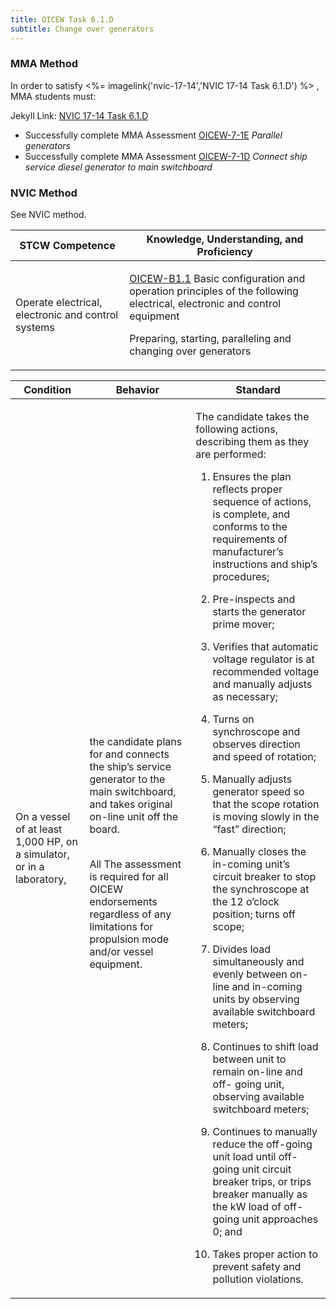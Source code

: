 ```yaml
---
title: OICEW Task 6.1.D 
subtitle: Change over generators
---
```



### MMA Method

In order to satisfy <%= imagelink('nvic-17-14','NVIC 17-14  Task  6.1.D') %> , MMA students must:

Jekyll Link: [NVIC 17-14  Task  6.1.D](/stcw23/assets/images/nvic-17-14.pdf)

* Successfully complete MMA Assessment  [OICEW-7-1E](OICEW-7-1E) *Parallel generators*
* Successfully complete MMA Assessment  [OICEW-7-1D](OICEW-7-1D) *Connect ship service diesel generator to main switchboard*


### NVIC Method

<a onclick="togglevisibility('nvic_methods')" >See NVIC method.</a>

<div id='nvic_methods' class='hide'>

<table>
<thead>
<tr>
<th class='forty'> STCW Competence </th>
<th class='sixty'> Knowledge, Understanding, and Proficiency </th>
</tr>
</thead>




<tbody>
<tr><td markdown='1'>

Operate electrical, electronic and control systems

</td><td markdown='1'>

[OICEW-B1.1](../../tables/31.html#OICEW-B1.1) Basic configuration and operation principles of the following electrical, electronic and control equipment 

Preparing, starting, paralleling and changing over generators

</td></tr>


</tbody>
</table>


<table>
<thead>
<tr><th class='twenty'>  Condition </th><th class='twenty'> Behavior </th><th  class='sixty'>Standard </th></tr>
</thead>
<tbody >



<tr><td markdown='1'>

On a vessel of at least 1,000 HP, on a simulator, or in a laboratory,

</td><td markdown='1'>

the candidate plans for and connects the ship’s service generator to the main switchboard, and takes original on-line unit off the board.

<br>

<div class="tooltip">All
<span class="tooltiptext">
The assessment is required for all OICEW endorsements regardless of any limitations for propulsion mode and/or vessel equipment.
</span>
</div>


</td><td markdown='1'>

The candidate takes the following actions, describing them as they are performed:

1. Ensures the plan reflects proper sequence of actions, is complete, and conforms to the requirements of manufacturer’s instructions and ship’s procedures;

2. Pre-inspects and starts the generator prime mover;

3. Verifies that automatic voltage regulator is at recommended voltage and manually adjusts as necessary;

4. Turns on synchroscope and observes direction and speed of rotation;

5. Manually adjusts generator speed so that the scope rotation is moving slowly in the “fast” direction;

6. Manually closes the in-coming unit’s circuit breaker to stop the synchroscope at the 12 o’clock position; turns off scope;

7. Divides load simultaneously and evenly between on-line and in-coming units by observing available switchboard meters;

8. Continues to shift load between unit to remain on-line and off- going unit, observing available switchboard meters;

9. Continues to manually reduce the off-going unit load until off- going unit circuit breaker trips, or trips breaker manually as the kW load of off-going unit approaches 0; and

10. Takes proper action to prevent safety and pollution violations.

</td></tr>
</tbody>
</table>
</div>
